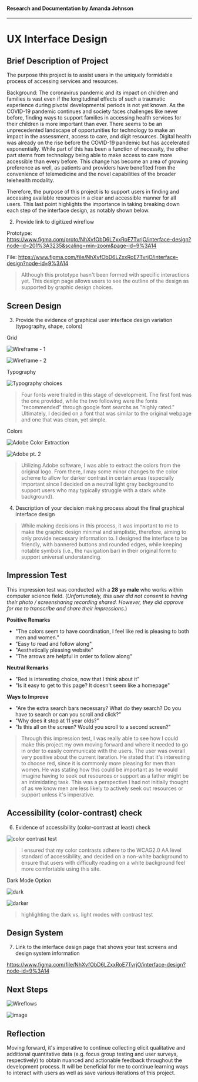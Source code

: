 #### Research and Documentation by Amanda Johnson
---

# UX Interface Design

## Brief Description of Project

The purpose this project is to assist users in the uniquely formidable process of accessing services and resources.

Background: The coronavirus pandemic and its impact on children and families is vast even if the longitudinal effects of such a traumatic experience during pivotal developmental periods is not yet known. As the COVID-19 pandemic continues and society faces challenges like never before, finding ways to support families in accessing health services for their children is more important than ever. There seems to be an unprecedented landscape of opportunities for technology to make an impact in the assessment, access to care, and digit resources. Digital health was already on the rise before the COVID-19 pandemic but has accelerated exponentially. While part of this has been a function of necessity, the other part stems from technology being able to make access to care more accessible than every before. This change has become an area of growing preference as well, as patients and providers have benefited from the convenience of telemedicine and the novel capabilities of the broader telehealth modality. 

Therefore, the purpose of this project is to support users in finding and accessing available resources in a clear and accessible manner for all users. This last point highlights the importance in taking breaking down each step of the interface design, as notably shown below. 

2. Provide link to digitized wireflow

Prototype: https://www.figma.com/proto/NhXvfObD6LZxxRoE7TvrjO/interface-design?node-id=201%3A3235&scaling=min-zoom&page-id=9%3A14

File: https://www.figma.com/file/NhXvfObD6LZxxRoE7TvrjO/interface-design?node-id=9%3A14

> Although this prototype hasn't been formed with specific interactions yet. This design page allows users to see the outline of the design as supported by graphic design choices. 


## Screen Design

3. Provide the evidence of graphical user interface design variation (typography, shape, colors)

Grid 

![Wireframe - 1](https://user-images.githubusercontent.com/91240122/140945740-94b563f8-cf32-4920-a8c8-a7c874255401.png)

![Wireframe - 2](https://user-images.githubusercontent.com/91240122/140945818-6f5954db-c1c4-44da-9a56-a7646c08e3ea.png)

Typography

![Typography choices](https://user-images.githubusercontent.com/91240122/140946057-2c51ec0c-ed6a-4ac7-85d5-034009179a40.png)

> Four fonts were trialed in this stage of development. The first font was the one provided, while the two following were the fonts "recommended" through google font searchs as "highly rated." Ultimately, I decided on a font that was similar to the original webpage and one that was clean, yet simple. 

Colors 

![Adobe Color Extraction](https://user-images.githubusercontent.com/91240122/140944339-62caa020-d11b-4c06-9e48-cab41c996301.png)

![Adobe pt. 2](https://user-images.githubusercontent.com/91240122/140945126-832dbd15-969d-4d53-a462-12911c31ce33.png)

> Utilizing Adobe software, I was able to extract the colors from the original logo. From there, I may some minor changes to the color scheme to allow for darker contrast in certain areas (especially important since I decided on a neutral light gray background to support users who may typically struggle with a stark white background). 

4. Description of your decision making process about the final graphical interface design

> While making decisions in this process, it was important to me to make the graphic design minimal and simplistic, therefore, aiming to only provide necessary information to. I designed the interface to be friendly, with bannered buttons and rounded edges, while keeping notable symbols (i.e., the navigation bar) in their original form to support universal understanding.

## Impression Test

This impression test was conducted with a **28 yo male** who works within computer science field. (_Unfortunately, this user did not consent to having their photo / screensharing recording shared. However, they did approve for me to transcribe and share their impressions._)

**Positive Remarks**
- "The colors seem to have coordination, I feel like red is pleasing to both men and women." 
- "Easy to read and follow along" 
- "Aesthetically pleasing website"
- "The arrows are helpful in order to follow along"

**Neutral Remarks**
- "Red is interesting choice, now that I think about it" 
- "Is it easy to get to this page? It doesn't seem like a homepage"

**Ways to Improve**
- "Are the extra search bars necessary? What do they search? Do you have to search or can you scroll and click?"
- "Why does it stop at 11 year olds?"
- "Is this all on the screen? Would you scroll to a second screen?" 

> Through this impression test,  I was really able to see how I could make this project my own moving forward and where it needed to go in order to easily communicate with the users. The user was overall very positive about the current iteration. He stated that it's interesting to choose red, since it is commonly more pleasing for men than women. He was stating how this could be important as he would imagine having to seek out resources or support as a father might be an intimidating task. This was a perspective I had not initially thought of as we know men are less likely to actively seek out resources or support unless it's imperative. 

## Accessibility (color-contrast) check

6. Evidence of accessibility (color-contrast at least) check

![color contrast test](https://user-images.githubusercontent.com/91240122/140946621-4857602b-1ad5-4069-af4e-338eb19223cf.png)

> I ensured that my color contrasts adhere to the WCAG2.0 AA level standard of accessibility, and decided on a non-white background to ensure that users with difficulty reading on a white background feel more comfortable using this site.

Dark Mode Option

![dark](https://user-images.githubusercontent.com/91240122/140996315-c39bf466-02b4-44a6-80ec-60fb4fff6d22.png)

![darker](https://user-images.githubusercontent.com/91240122/140996270-2efd2651-b294-415a-bac7-7f45f09786eb.png)

> highlighting the dark vs. light modes with contrast test

## Design System

7. Link to the interface design page that shows your test screens and design system information

https://www.figma.com/file/NhXvfObD6LZxxRoE7TvrjO/interface-design?node-id=9%3A14

## Next Steps

![Wireflows](https://user-images.githubusercontent.com/91240122/140966324-1db38740-1763-4e96-863e-a362e68085cd.png)

![image](https://user-images.githubusercontent.com/91240122/140966429-520498c5-173c-4f00-88ab-0ba136cb248b.png)


## Reflection 

Moving forward, it's imperative to continue collecting elicit qualitative and additional quantitative data (e.g. focus group testing and user surveys, respectively) to obtain nuanced and actionable feedback throughout the development process. It will be beneficial for me to continue learning ways to interact with users as well as save various iterations of this project. 
